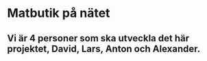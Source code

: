 ﻿# Matbutik på nätet
 
 ## Vi är 4 personer som ska utveckla det här projektet, David, Lars, Anton och Alexander.
